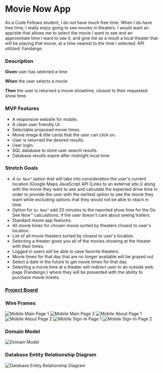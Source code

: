 # Movie Now App

As a Code Fellows student, I do not have much free time. When I do have free time, I really enjoy going to see movies in theaters. I would want an app/site that allows me to select the movie I want to see and an approximate time I want to see it, and give me as a result a local theater that will be playing that movie, at a time nearest to the time I selected. API utilized: Fandango

### Description

**Given** user has selected a time

**When** the user selects a movie

**Then** the user is returned a movie showtime, closest to their requested show time.

### MVP Features

 - A responsive website for mobile.
 - A clean user friendly UI.
 - Selectable proposed movie times.
 - Movie image & title cards that the user can click on.
 - User is returned the desired results.
 - User login.
 - SQL database to store user search results.
 - Database results expire after midnight local time.
 
 ### Stretch Goals

 - A `Go Now™` option that will take into consideration the user's current location (Google Maps JavaScript API (Links to an external site.)) along with the movie they want to see and calculate the expected drive time in order to provide the user with the earliest option to see the movie they want while excluding options that they would not be able to reach in time.
 - Option for `Go Now™` add 20 minutes to the reported show time for the Go See Now™ calculations, if the user doesn't care about seeing trailers.
 - Standard movie app features:
 - All movie times for chosen movie sorted by theaters closest to user's location.
 - List of all movie theaters sorted by closest to user's location.
 - Selecting a theater gives you all of the movies showing at the theater with their times.
 - Logged in users will be able to save favorite theaters.
 - Movie times for that day that are no longer available will be grayed out.
 - Select a date in the future to get movie times for that day.
 - Selecting a movie time at a theater will redirect user to an outside web page (Fandango ) where they will be presented with the ability to purchase movie tickets.

### [Project Board](https://github.com/MoviesNow/MoviesNowApp/projects/1)

 ### Wire Frames
 ![Mobile Main Page 1](/readme-assets/Main1-Mobile.jpg) ![Mobile Main Page 2](/readme-assets/Main2-Mobile.jpg)
 ![Mobile About Page 1](/readme-assets/About1-Mobile.jpg) ![Mobile About Page 2](/readme-assets/About2-Mobile.jpg)
 ![Mobile Sign-In Page 1](/readme-assets/SignIn1-Mobile.jpg) ![Mobile Sign-In Page 2](/readme-assets/SignIn2-Mobile.jpg)

 ### Domain Model
![Domain Model](/readme-assets/Domain-Model.jpg)

 ### Database Entity Relationship Diagram
![Database Entity Relationship Diagram](/readme-assets/Database-Entity-Relationship-Diagram.jpg)

